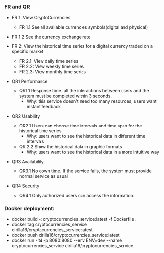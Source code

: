 ### FR and QR
- FR 1: View CryptoCurrencies
    - FR 1.1 See all available currencies symbols(digital and physical)
- FR 1.2 See the currency exchange rate
- FR 2: View the historical time series for a digital currency traded on a specific market
    - FR 2.1: VIew daily time series
    - FR 2.2: View weekly time series
    - FR 2.3: View monthly time series

- QR1 Performance
    - QR1.1 Response time. all the interactions between users and the system must be completed within 3 seconds.
        - Why: this service doesn't need too many resources, users want instant feedback
- QR2 Usability
    - QR2.1 Users can choose time intervals and time span for the historical time series
        - Why: users want to see the historical data in different time intervals
    - QR 2.2 Show the historical data in graphic formats
        - Why: users want to see the historical data in a more intuitive way
- QR3 Availability
    - QR3.1 No down time. If the service fails, the system must provide normal service as usual
- QR4 Security
    - QR4.1  Only authorized users can access the information.

### Docker deployment:
- docker build -t cryptocurrencies_service:latest -f Dockerfile .
- docker tag cryptocurrencies_service cirilla16/cryptocurrencies_service:latest
- docker push cirilla16/cryptocurrencies_service:latest
- docker run -itd -p 8080:8080 --env ENV=dev --name cryptocurrencies_service cirilla16/cryptocurrencies_service





 
 
 